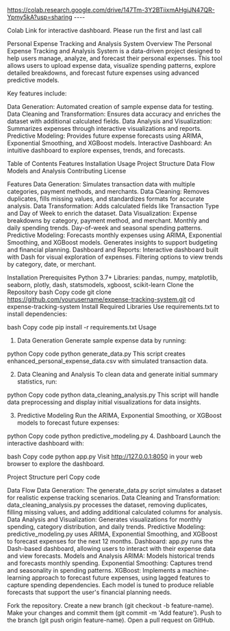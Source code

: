 https://colab.research.google.com/drive/147Tm-3Y2BTiixmAHgiJN47QR-Ypmy5kA?usp=sharing ---- 

Colab Link for interactive dashboard.
Please run the first and last call


Personal Expense Tracking and Analysis System
Overview
The Personal Expense Tracking and Analysis System is a data-driven project designed to help users manage, analyze, and forecast their personal expenses. This tool allows users to upload expense data,
visualize spending patterns, explore detailed breakdowns, and forecast future expenses using advanced predictive models.

Key features include:

Data Generation: Automated creation of sample expense data for testing.
Data Cleaning and Transformation: Ensures data accuracy and enriches the dataset with additional calculated fields.
Data Analysis and Visualization: Summarizes expenses through interactive visualizations and reports.
Predictive Modeling: Provides future expense forecasts using ARIMA, Exponential Smoothing, and XGBoost models.
Interactive Dashboard: An intuitive dashboard to explore expenses, trends, and forecasts.

Table of Contents
Features
Installation
Usage
Project Structure
Data Flow
Models and Analysis
Contributing
License

Features
Data Generation: Simulates transaction data with multiple categories, payment methods, and merchants.
Data Cleaning: Removes duplicates, fills missing values, and standardizes formats for accurate analysis.
Data Transformation: Adds calculated fields like Transaction Type and Day of Week to enrich the dataset.
Data Visualization:
Expense breakdowns by category, payment method, and merchant.
Monthly and daily spending trends.
Day-of-week and seasonal spending patterns.
Predictive Modeling:
Forecasts monthly expenses using ARIMA, Exponential Smoothing, and XGBoost models.
Generates insights to support budgeting and financial planning.
Dashboard and Reports:
Interactive dashboard built with Dash for visual exploration of expenses.
Filtering options to view trends by category, date, or merchant.

Installation
Prerequisites
Python 3.7+
Libraries: pandas, numpy, matplotlib, seaborn, plotly, dash, statsmodels, xgboost, scikit-learn
Clone the Repository
bash
Copy code
git clone https://github.com/yourusername/expense-tracking-system.git
cd expense-tracking-system
Install Required Libraries
Use requirements.txt to install dependencies:

bash
Copy code
pip install -r requirements.txt
Usage
1. Data Generation
Generate sample expense data by running:

python
Copy code
python generate_data.py
This script creates enhanced_personal_expense_data.csv with simulated transaction data.

2. Data Cleaning and Analysis
To clean data and generate initial summary statistics, run:

python
Copy code
python data_cleaning_analysis.py
This script will handle data preprocessing and display initial visualizations for data insights.

3. Predictive Modeling
Run the ARIMA, Exponential Smoothing, or XGBoost models to forecast future expenses:

python
Copy code
python predictive_modeling.py
4. Dashboard
Launch the interactive dashboard with:

bash
Copy code
python app.py
Visit http://127.0.0.1:8050 in your web browser to explore the dashboard.

Project Structure
perl
Copy code

Data Flow
Data Generation: The generate_data.py script simulates a dataset for realistic expense tracking scenarios.
Data Cleaning and Transformation: data_cleaning_analysis.py processes the dataset, removing duplicates, filling missing values, and adding additional calculated columns for analysis.
Data Analysis and Visualization: Generates visualizations for monthly spending, category distribution, and daily trends.
Predictive Modeling: predictive_modeling.py uses ARIMA, Exponential Smoothing, and XGBoost to forecast expenses for the next 12 months.
Dashboard: app.py runs the Dash-based dashboard, allowing users to interact with their expense data and view forecasts.
Models and Analysis
ARIMA: Models historical trends and forecasts monthly spending.
Exponential Smoothing: Captures trend and seasonality in spending patterns.
XGBoost: Implements a machine-learning approach to forecast future expenses, using lagged features to capture spending dependencies.
Each model is tuned to produce reliable forecasts that support the user's financial planning needs.


Fork the repository.
Create a new branch (git checkout -b feature-name).
Make your changes and commit them (git commit -m 'Add feature').
Push to the branch (git push origin feature-name).
Open a pull request on GitHub.
